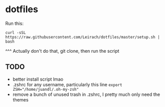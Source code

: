 # dotfiles

Run this:

``` 
curl -sSL https://raw.githubusercontent.com/Leirach/dotfiles/master/setup.sh | bash
```
^^^ Actually don't do that, git clone, then run the script


## TODO

- better install script lmao
- .zshrc for any username, particularly this line `export ZSH="/home/juandl/.oh-my-zsh"`
- remove a bunch of unused trash in .zshrc, I pretty much only need the themes
